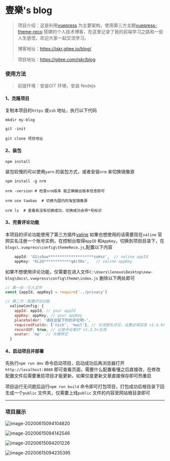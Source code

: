 # 壹樂's blog

> 项目介绍：这是利用[vuepress](https://www.vuepress.cn/) 为主要架构，使用第三方主题[vuepress-theme-reco](https://github.com/vuepress-reco/vuepress-theme-reco) 搭建的个人技术博客，在这里记录了我的前端学习之路和一些人生感悟，欢迎大家一起交流学习。
>
> 博客地址：https://iskr.gitee.io/blog/
>
> 项目地址：https://gitee.com/iskr/blog



### 使用方法

> 前提环境：安装GIT 环境，安装 Nodejs 

#### 1、克隆项目

复制本项目的`https` 或`ssh` 地址，执行以下代码

```shell
mkdir my-blog

git -init

git clone 项目地址
```

#### 2、装包

```shell
npm install
```

装包较慢的可以使用`yarn` 的装包方式，或者安装`nrm` 来切换镜像源

```shell
npm install -g nrm

nrm -version # 检查nrm版本 能正确输出版本信息即可

nrm use taobao	# 切换为国内的淘宝镜像源

nrm ls	# 查看有没有切换成功，切换成功会带*号标识
```

#### 3、完善评论功能

本项目的评论功能使用了第三方插件[valine](https://valine.js.org/configuration.html#requiredFields) 如果也想使用的话需要现在`valine` 官网实名注册一个账号实例，在控制台取得`AppID` 和`AppKey`，切换到项目目录下，在`blogs\.vuepress\config\themeReco.js`,配置以下内容

```js
    appId: 'G1is9uw********************zoHsz',	// valine appId
    appKey: 'KL2d************qAr30x',	// valine appKey
```

如果不想使用评论功能，仅需要在进入文件`C:\Users\lenovo\Desktop\new-blog\docs\.vuepress\config\theme\index.js` 删除以下两处即可

```js
// 第一处：引入文件
const {appId, appKey} = require('../privacy')

// 第二次：配置评论功能
  valineConfig: {
    appId: appId, // your appId
    appKey: appKey, // your appKey
    placeholder: '请在这留下你的评论吧~',
    requiredFields: ['nick', 'mail'], // 关闭匿名评论，设置必填信息 v1.4.6+生效
    recordIP: true, // 记录评论者IP v1.3.5+生效
    avatar: 'mp'  // 头像样式
  }
```



#### 4、启动项目并部署

先执行`npm run dev` 命令启动项目，启动成功后再浏览器打开`http://localhost:8080` 即可查看页面，需要什么配置看懂之后直接改，在修改配置文件后需要重启项目才能更新，如果仅是更新文章直接保存即可热重启

项目运行无问题后运行`npm run build` 命令即可打包项目，打包成功后根目录下回生成一个`public` 文件夹，仅需要上线`public` 文件的内容至网站根目录即可



----



### 项目展示

![image-20200615094104820](https://oss.yitian2019.cn/img/image-20200615094104820.png)

![image-20200615094142546](https://oss.yitian2019.cn/img/image-20200615094142546.png)

![image-20200615094201226](https://oss.yitian2019.cn/img/image-20200615094201226.png)

![image-20200615094235395](https://oss.yitian2019.cn/img/image-20200615094235395.png)